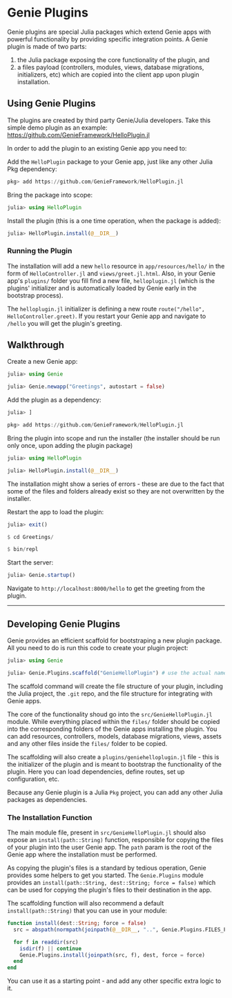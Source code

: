 # Genie Plugins

Genie plugins are special Julia packages which extend Genie apps with powerful  functionality by providing specific integration points. A Genie plugin is made of two parts:

1. the Julia package exposing the core functionality of the plugin, and
2. a files payload (controllers, modules, views, database migrations, initializers, etc) which are copied into the client app upon plugin installation.

## Using Genie Plugins

The plugins are created by third party Genie/Julia developers. Take this simple demo plugin as an example: <https://github.com/GenieFramework/HelloPlugin.jl>

In order to add the plugin to an existing Genie app you need to:

Add the `HelloPlugin` package to your Genie app, just like any other Julia Pkg dependency:
```julia
pkg> add https://github.com/GenieFramework/HelloPlugin.jl
```

Bring the package into scope:
```julia
julia> using HelloPlugin
```

Install the plugin (this is a one time operation, when the package is added):
```julia
julia> HelloPlugin.install(@__DIR__)
```

### Running the Plugin

The installation will add a new `hello` resource in `app/resources/hello/` in the form of `HelloController.jl` and `views/greet.jl.html`. Also, in your Genie app's `plugins/` folder you fill find a new file, `helloplugin.jl` (which is the plugins' initializer and is automatically loaded by Genie early in the bootstrap process).

The `helloplugin.jl` initializer is defining a new route `route("/hello", HelloController.greet)`. If you restart your Genie app and navigate to `/hello` you will get the plugin's greeting.

## Walkthrough

Create a new Genie app:

```julia
julia> using Genie

julia> Genie.newapp("Greetings", autostart = false)
```

Add the plugin as a dependency:

```julia
julia> ]

pkg> add https://github.com/GenieFramework/HelloPlugin.jl
```

Bring the plugin into scope and run the installer (the installer should be run only once, upon adding the plugin package)

```julia
julia> using HelloPlugin

julia> HelloPlugin.install(@__DIR__)
```

The installation might show a series of errors - these are due to the fact that some of the files and folders already exist so they are not overwritten by the installer.

Restart the app to load the plugin:

```julia
julia> exit()

$ cd Greetings/

$ bin/repl
```

Start the server:

```julia
julia> Genie.startup()
```

Navigate to `http://localhost:8000/hello` to get the greeting from the plugin.

---

## Developing Genie Plugins

Genie provides an efficient scaffold for bootstraping a new plugin package. All you need to do is run this code to create your plugin project:

```julia
julia> using Genie

julia> Genie.Plugins.scaffold("GenieHelloPlugin") # use the actual name of your plugin
```

The scaffold command will create the file structure of your plugin, including the Julia project, the `.git` repo, and the file structure for integrating with Genie apps.

The core of the functionality shoud go into the `src/GenieHelloPlugin.jl` module. While everything placed within the `files/` folder should be copied into the corresponding folders of the Genie apps installing the plugin. You can add resources, controllers, models, database migrations, views, assets and any other files inside the `files/` folder to be copied.

The scaffolding will also create a `plugins/geniehelloplugin.jl` file - this is the initializer of the plugin and is meant to bootstrap the functionality of the plugin. Here you can load dependencies, define routes, set up configuration, etc.

Because any Genie plugin is a Julia `Pkg` project, you can add any other Julia packages as dependencies.

### The Installation Function

The main module file, present in `src/GenieHelloPlugin.jl` should also expose an `install(path::String)` function, responsible for copying the files of your plugin into the user Genie app. The `path` param is the root of the Genie app where the installation must be performed.

As copying the plugin's files is a standard by tedious operation, Genie provides some helpers to get you started. The `Genie.Plugins` module provides an `install(path::String, dest::String; force = false)` which can be used for copying the plugin's files to their destination in the app.

The scaffolding function will also recommend a default `install(path::String)` that you can use in your module:

```julia
function install(dest::String; force = false)
  src = abspath(normpath(joinpath(@__DIR__, "..", Genie.Plugins.FILES_FOLDER)))

  for f in readdir(src)
    isdir(f) || continue
    Genie.Plugins.install(joinpath(src, f), dest, force = force)
  end
end
```

You can use it as a starting point - and add any other specific extra logic to it.